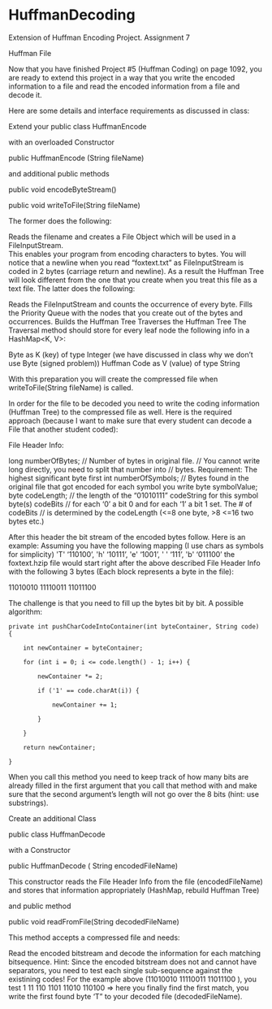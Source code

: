# HuffmanDecoding
Extension of Huffman Encoding Project.
Assignment 7

Huffman File

Now that you have finished Project #5 (Huffman Coding) on page 1092, you are ready to extend this project in a way that you write the encoded information to a file and read the encoded information from a file and decode it.

Here are some details and interface requirements as discussed in class:

Extend your public class HuffmanEncode

with an overloaded Constructor

public HuffmanEncode (String fileName)

and additional public methods

public void encodeByteStream()

public void writeToFile(String fileName)

 

The former does the following:

Reads the filename and creates a File Object which will be used in a FileInputStream.  
This enables your program from encoding characters to bytes. You will notice that a newline when you read “foxtext.txt” as  FileInputStream is coded in 2 bytes (carriage return and newline). As a result the Huffman Tree will look different from the one that you create when you treat this file as a text file.
The latter does the following:

Reads the FileInputStream and counts the occurrence of every byte.
Fills the Priority Queue with the nodes that you create out of the bytes and occurrences.
Builds the Huffman Tree
Traverses the Huffman Tree 
The Traversal method should store for every leaf node the following info in a HashMap<K, V>:

Byte as K (key) of type Integer (we have discussed in class why we don’t use Byte (signed problem))
Huffman Code as V (value) of type String

With this preparation you will create the compressed file when writeToFile(String fileName) is called.

In order for the file to be decoded you need to write the coding information (Huffman Tree) to the compressed file as well. Here is the required approach (because I want to make sure that every student can decode a File that another student coded):

File Header Info:

long numberOfBytes;  // Number of bytes in original file. 
                                          // You cannot write long directly, you need to split that number into
                                         // bytes. Requirement: The highest significant byte first
int numberOfSymbols;  // Bytes found in the original file that got encoded
for each symbol you write
byte symbolValue;
byte codeLength; // the length of the “01010111” codeString for this symbol
byte(s) codeBits // for each ‘0’ a bit 0 and for each ‘1’ a bit 1 set. The # of codeBits
                                // is determined by the codeLength (<=8 one byte, >8 <=16 two bytes etc.)

After this header the bit stream of the encoded bytes follow. Here is an example:
Assuming you have the following mapping (I use chars as symbols for simplicity)
'T' ‘110100’, 'h' ‘10111’, 'e' ‘1001’, ' ' ‘111’,  'b' ‘011100’ the foxtext.hzip file would start right after the above described File Header Info with the following 3 bytes (Each block represents a byte in the file):

11010010   11110011   11011100

The challenge is that you need to fill up the bytes bit by bit. A possible algorithm:

 

    private int pushCharCodeIntoContainer(int byteContainer, String code) {

        int newContainer = byteContainer;

        for (int i = 0; i <= code.length() - 1; i++) {

            newContainer *= 2;

            if ('1' == code.charAt(i)) {

                newContainer += 1;

            }

        }

        return newContainer;

    }

When you call this method you need to keep track of how many bits are already filled in the first argument that you call that method with and make sure that the second argument’s length will not go over the 8 bits (hint: use substrings).

Create an additional Class

public class HuffmanDecode

with a Constructor

public HuffmanDecode ( String encodedFileName)

This constructor reads the File Header Info from the file (encodedFileName)
and stores that information appropriately (HashMap, rebuild Huffman Tree)

and public method

public void readFromFile(String decodedFileName)

This method accepts a compressed file and needs:

Read the encoded bitstream and decode the information for each matching bitsequence.
Hint: Since the encoded bitstream does not and cannot have separators, you need to test each single sub-sequence against the existining codes! For the example above (11010010   11110011   11011100 ), you test 
1
11
110
1101
11010
110100  => here you finally find the first match, you write the first found byte ‘T” to your decoded file (decodedFileName). 
